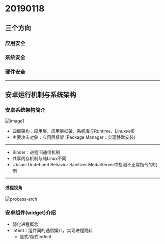 # 20190118

## 三个方向

### 应用安全

### 系统安全

### 硬件安全



---

## 安卓运行机制与系统架构

### 安卓系统架构简介

![image1](https://img-blog.csdn.net/20180411142749957?watermark/2/text/aHR0cHM6Ly9ibG9nLmNzZG4ubmV0L3Bhbjg2MTE5MDA3OQ==/font/5a6L5L2T/fontsize/400/fill/I0JBQkFCMA==/dissolve/70)

- 四层架构：应用层、应用层框架、系统库与Runtime、Linux内核
- 主要攻击对象：应用层框架 (Package Manager：实现静默安装)

---

- Binder：进程间通信机制
- 共享内存机制与纯Linux不同
- Ubsan: Undefined Behavior Sanitizer MediaServer中检测不正常指令的机制

---

#### 进程视角

![process-arch](https://img-blog.csdn.net/20180411143731457?watermark/2/text/aHR0cHM6Ly9ibG9nLmNzZG4ubmV0L3Bhbjg2MTE5MDA3OQ==/font/5a6L5L2T/fontsize/400/fill/I0JBQkFCMA==/dissolve/70)

### 安卓组件(widget)介绍

- 弱化进程概念
- Intent：组件间的通信媒介，实现进程跳转
  - 显式/隐式Indent